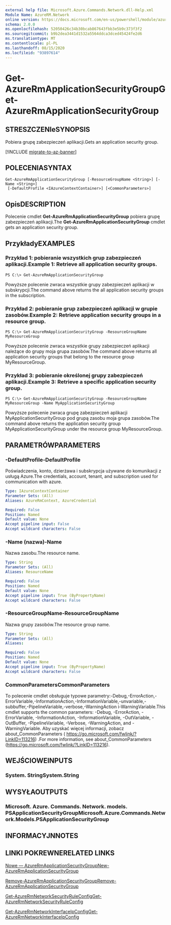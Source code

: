 ```yaml
---
external help file: Microsoft.Azure.Commands.Network.dll-Help.xml
Module Name: AzureRM.Network
online version: https://docs.microsoft.com/en-us/powershell/module/azurerm.network/get-azurermapplicationsecuritygroup
schema: 2.0.0
ms.openlocfilehash: 52050426c34b30bcab867643fbb3e5b9c373f3f2
ms.sourcegitcommit: b9b2dea3441d1532a5564ddca3dced45424fe2d6
ms.translationtype: MT
ms.contentlocale: pl-PL
ms.lasthandoff: 08/15/2020
ms.locfileid: "93897614"
---
```

# <span data-ttu-id="31039-101">Get-AzureRmApplicationSecurityGroup</span><span class="sxs-lookup"><span data-stu-id="31039-101">Get-AzureRmApplicationSecurityGroup</span></span>

## <span data-ttu-id="31039-102">STRESZCZENIe</span><span class="sxs-lookup"><span data-stu-id="31039-102">SYNOPSIS</span></span>
<span data-ttu-id="31039-103">Pobiera grupę zabezpieczeń aplikacji.</span><span class="sxs-lookup"><span data-stu-id="31039-103">Gets an application security group.</span></span>

[!INCLUDE [migrate-to-az-banner](../../includes/migrate-to-az-banner.md)]

## <span data-ttu-id="31039-104">POLECENIA</span><span class="sxs-lookup"><span data-stu-id="31039-104">SYNTAX</span></span>

```
Get-AzureRmApplicationSecurityGroup [-ResourceGroupName <String>] [-Name <String>]
 [-DefaultProfile <IAzureContextContainer>] [<CommonParameters>]
```

## <span data-ttu-id="31039-105">Opis</span><span class="sxs-lookup"><span data-stu-id="31039-105">DESCRIPTION</span></span>
<span data-ttu-id="31039-106">Polecenie cmdlet **Get-AzureRmApplicationSecurityGroup** pobiera grupę zabezpieczeń aplikacji.</span><span class="sxs-lookup"><span data-stu-id="31039-106">The **Get-AzureRmApplicationSecurityGroup** cmdlet gets an application security group.</span></span>

## <span data-ttu-id="31039-107">Przykłady</span><span class="sxs-lookup"><span data-stu-id="31039-107">EXAMPLES</span></span>

### <span data-ttu-id="31039-108">Przykład 1: pobieranie wszystkich grup zabezpieczeń aplikacji.</span><span class="sxs-lookup"><span data-stu-id="31039-108">Example 1: Retrieve all application security groups.</span></span>
```
PS C:\> Get-AzureRmApplicationSecurityGroup
```

<span data-ttu-id="31039-109">Powyższe polecenie zwraca wszystkie grupy zabezpieczeń aplikacji w subskrypcji.</span><span class="sxs-lookup"><span data-stu-id="31039-109">The command above returns the all application security groups in the subscription.</span></span>

### <span data-ttu-id="31039-110">Przykład 2: pobieranie grup zabezpieczeń aplikacji w grupie zasobów.</span><span class="sxs-lookup"><span data-stu-id="31039-110">Example 2: Retrieve application security groups in a resource group.</span></span>
```
PS C:\> Get-AzureRmApplicationSecurityGroup -ResourceGroupName MyResourceGroup
```

<span data-ttu-id="31039-111">Powyższe polecenie zwraca wszystkie grupy zabezpieczeń aplikacji należące do grupy moja grupa zasobów.</span><span class="sxs-lookup"><span data-stu-id="31039-111">The command above returns all application security groups that belong to the resource group MyResourceGroup.</span></span>

### <span data-ttu-id="31039-112">Przykład 3: pobieranie określonej grupy zabezpieczeń aplikacji.</span><span class="sxs-lookup"><span data-stu-id="31039-112">Example 3: Retrieve a specific application security group.</span></span>
```
PS C:\> Get-AzureRmApplicationSecurityGroup -ResourceGroupName MyResourceGroup -Name MyApplicationSecurityGroup
```

<span data-ttu-id="31039-113">Powyższe polecenie zwraca grupę zabezpieczeń aplikacji MyApplicationSecurityGroup pod grupą zasobu moja grupa zasobów.</span><span class="sxs-lookup"><span data-stu-id="31039-113">The command above returns the application security group MyApplicationSecurityGroup under the resource group MyResourceGroup.</span></span>

## <span data-ttu-id="31039-114">PARAMETRÓW</span><span class="sxs-lookup"><span data-stu-id="31039-114">PARAMETERS</span></span>

### <span data-ttu-id="31039-115">-DefaultProfile</span><span class="sxs-lookup"><span data-stu-id="31039-115">-DefaultProfile</span></span>
<span data-ttu-id="31039-116">Poświadczenia, konto, dzierżawa i subskrypcja używane do komunikacji z usługą Azure.</span><span class="sxs-lookup"><span data-stu-id="31039-116">The credentials, account, tenant, and subscription used for communication with azure.</span></span>

```yaml
Type: IAzureContextContainer
Parameter Sets: (All)
Aliases: AzureRmContext, AzureCredential

Required: False
Position: Named
Default value: None
Accept pipeline input: False
Accept wildcard characters: False
```

### <span data-ttu-id="31039-117">-Name (nazwa)</span><span class="sxs-lookup"><span data-stu-id="31039-117">-Name</span></span>
<span data-ttu-id="31039-118">Nazwa zasobu.</span><span class="sxs-lookup"><span data-stu-id="31039-118">The resource name.</span></span>

```yaml
Type: String
Parameter Sets: (All)
Aliases: ResourceName

Required: False
Position: Named
Default value: None
Accept pipeline input: True (ByPropertyName)
Accept wildcard characters: False
```

### <span data-ttu-id="31039-119">-ResourceGroupName</span><span class="sxs-lookup"><span data-stu-id="31039-119">-ResourceGroupName</span></span>
<span data-ttu-id="31039-120">Nazwa grupy zasobów.</span><span class="sxs-lookup"><span data-stu-id="31039-120">The resource group name.</span></span>

```yaml
Type: String
Parameter Sets: (All)
Aliases: 

Required: False
Position: Named
Default value: None
Accept pipeline input: True (ByPropertyName)
Accept wildcard characters: False
```

### <span data-ttu-id="31039-121">CommonParameters</span><span class="sxs-lookup"><span data-stu-id="31039-121">CommonParameters</span></span>
<span data-ttu-id="31039-122">To polecenie cmdlet obsługuje typowe parametry:-Debug,-ErrorAction,-ErrorVariable,-InformationAction,-InformationVariable,-unvariable,-subbuffer,-PipelineVariable,-verbose,-WarningAction i-WarningVariable.</span><span class="sxs-lookup"><span data-stu-id="31039-122">This cmdlet supports the common parameters: -Debug, -ErrorAction, -ErrorVariable, -InformationAction, -InformationVariable, -OutVariable, -OutBuffer, -PipelineVariable, -Verbose, -WarningAction, and -WarningVariable.</span></span> <span data-ttu-id="31039-123">Aby uzyskać więcej informacji, zobacz about_CommonParameters ( https://go.microsoft.com/fwlink/?LinkID=113216) .</span><span class="sxs-lookup"><span data-stu-id="31039-123">For more information, see about_CommonParameters (https://go.microsoft.com/fwlink/?LinkID=113216).</span></span>

## <span data-ttu-id="31039-124">WEJŚCIOWE</span><span class="sxs-lookup"><span data-stu-id="31039-124">INPUTS</span></span>

### <span data-ttu-id="31039-125">System. String</span><span class="sxs-lookup"><span data-stu-id="31039-125">System.String</span></span>

## <span data-ttu-id="31039-126">WYSYŁA</span><span class="sxs-lookup"><span data-stu-id="31039-126">OUTPUTS</span></span>

### <span data-ttu-id="31039-127">Microsoft. Azure. Commands. Network. models. PSApplicationSecurityGroup</span><span class="sxs-lookup"><span data-stu-id="31039-127">Microsoft.Azure.Commands.Network.Models.PSApplicationSecurityGroup</span></span>

## <span data-ttu-id="31039-128">INFORMACYJN</span><span class="sxs-lookup"><span data-stu-id="31039-128">NOTES</span></span>

## <span data-ttu-id="31039-129">LINKI POKREWNE</span><span class="sxs-lookup"><span data-stu-id="31039-129">RELATED LINKS</span></span>

[<span data-ttu-id="31039-130">Nowe — AzureRmApplicationSecurityGroup</span><span class="sxs-lookup"><span data-stu-id="31039-130">New-AzureRmApplicationSecurityGroup</span></span>](./New-AzureRmApplicationSecurityGroup.md)

[<span data-ttu-id="31039-131">Remove-AzureRmApplicationSecurityGroup</span><span class="sxs-lookup"><span data-stu-id="31039-131">Remove-AzureRmApplicationSecurityGroup</span></span>](./Remove-AzureRmApplicationSecurityGroup.md)

[<span data-ttu-id="31039-132">Get-AzureRmNetworkSecurityRuleConfig</span><span class="sxs-lookup"><span data-stu-id="31039-132">Get-AzureRmNetworkSecurityRuleConfig</span></span>](./Get-AzureRmNetworkSecurityRuleConfig.md)

[<span data-ttu-id="31039-133">Get-AzureRmNetworkInterfaceIpConfig</span><span class="sxs-lookup"><span data-stu-id="31039-133">Get-AzureRmNetworkInterfaceIpConfig</span></span>](./Get-AzureRmNetworkInterfaceIpConfig.md)
